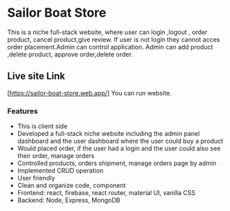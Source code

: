 # Sailor Boat Store

This is a niche full-stack  website, where user can login ,logout , order product, cancel product,give review. If user is not login they cannot acces order placement.Admin can control application. Admin can add product ,delete product, approve order,delete order.

## Live site Link
[https://sailor-boat-store.web.app/]
You can run website.

### Features
* This is client side 
* Developed a full-stack niche website including the admin panel dashboard and the user dashboard where the
user could buy a product
* Would placed order, if the user had a login and the user could also see their order, manage orders
* Controlled products, orders shipment, manage orders page by admin
* Implemented CRUD operation
* User friendly
* Clean and organize code, component
* Frontend: react, firebase, react router, material UI, vanilla CSS
* Backend: Node, Express, MongoDB